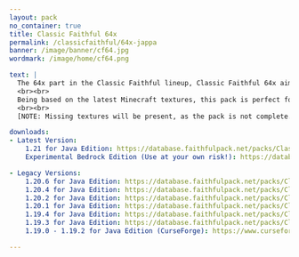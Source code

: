 ```yaml
---
layout: pack
no_container: true
title: Classic Faithful 64x
permalink: /classicfaithful/64x-jappa
banner: /image/banner/cf64.jpg
wordmark: /image/home/cf64.png

text: |
  The 64x part in the Classic Faithful lineup, Classic Faithful 64x aims to be a spiritual successor to HiTeeN's original Faithful 64x, as well as many other discontinued 64x projects. Its goal is to bring back the classic “painted” look of Vattic's textures that many players have grown to love over the years, all the while remaking vanilla art in quadruple the resolution.
  <br><br>
  Being based on the latest Minecraft textures, this pack is perfect for all enjoyers of the classic Faithful style who want a clean and updated experience.
  <br><br>
  [NOTE: Missing textures will be present, as the pack is not complete. In addition, Bedrock edition is in early development and is likely to be broken!]

downloads:
- Latest Version:
    1.21 for Java Edition: https://database.faithfulpack.net/packs/Classic-64x-Java/Jappa/Classic%20Faithful%2064x%20Jappa%20-%20java-latest.zip
    Experimental Bedrock Edition (Use at your own risk!): https://database.faithfulpack.net/packs/Classic-64x-Bedrock/Jappa/Classic%20Faithful%2064x%20Jappa%20-%20Latest.mcpack

- Legacy Versions:
    1.20.6 for Java Edition: https://database.faithfulpack.net/packs/Classic-64x-Java/Jappa/Classic%20Faithful%2064x%20Jappa%20-%201.20.6.zip
    1.20.4 for Java Edition: https://database.faithfulpack.net/packs/Classic-64x-Java/Jappa/Classic%20Faithful%2064x%20Jappa%20-%201.20.4.zip
    1.20.2 for Java Edition: https://database.faithfulpack.net/packs/Classic-64x-Java/Jappa/Classic%20Faithful%2064x%20Jappa%20-%201.20.2.zip
    1.20.1 for Java Edition: https://database.faithfulpack.net/packs/Classic-64x-Java/Jappa/Classic%20Faithful%2064x%20Jappa%20-%201.20.1.zip
    1.19.4 for Java Edition: https://database.faithfulpack.net/packs/Classic-64x-Java/Jappa/Classic%20Faithful%2064x%20Jappa%20-%201.19.4.zip
    1.19.3 for Java Edition: https://database.faithfulpack.net/packs/Classic-64x-Java/Jappa/Classic%20Faithful%2064x%20Jappa%20-%201.19.3.zip
    1.19.0 - 1.19.2 for Java Edition (CurseForge): https://www.curseforge.com/minecraft/texture-packs/classic-faithful-64x/download/4064436

---
```

